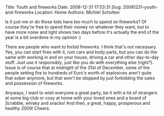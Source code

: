 Title: Youth and fireworks
Date: 2008-12-31 17:53:31
Slug: 20081231-youth-and-fireworks
Location: Home
Authors: Michiel Scholten

<p>Is it just me or do those kids have too much to spend on fireworks? Of course they're free to spend their money on whatever they want, but to have more noise and light shows two days before it's actually the end of the year is a bit overdone in my opinion :)</p>

<p>There are people who want to forbid fireworks. I think that's not necessary. Yes, you can start fires with it, ruin cars and body parts, but you can do the same with working in and on your house, driving a car and other day-to-day stuff. Just <em>use it responsibly</em>, just like you do with everything else (right?). Issue is of course that at midnight of the 31st of December, some of the people setting fire to hundreds of Euro's worth of explosives aren't quite that sober anymore, but that won't be stopped by just forbidding the sales and possession of fireworks.</p>

<p>Anyways, I want to wish everyone a great party, be it with a lot of strangers at some big club or cosy at home with your loved ones and a board of Scrabble, whisky and snacks! And then, a great, happy, prosperous and healthy 2009! Cheers.</p>